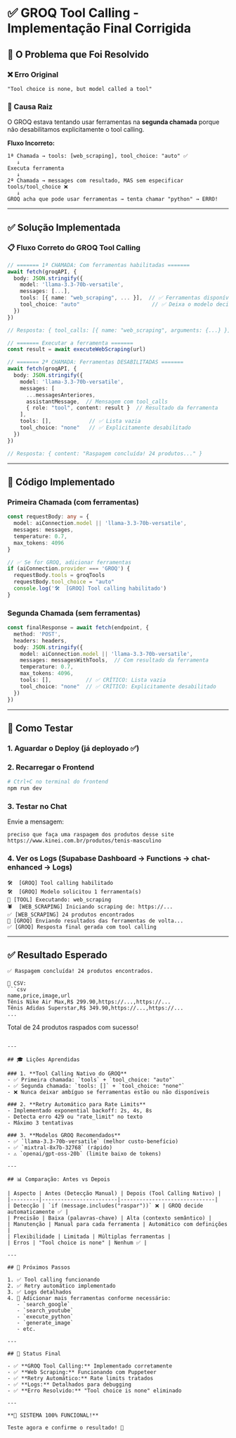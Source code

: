 # ✅ GROQ Tool Calling - Implementação Final Corrigida

## 🎯 O Problema que Foi Resolvido

### ❌ Erro Original
```
"Tool choice is none, but model called a tool"
```

### 🐛 Causa Raiz
O GROQ estava tentando usar ferramentas na **segunda chamada** porque não desabilitamos explicitamente o tool calling.

**Fluxo Incorreto:**
```
1ª Chamada → tools: [web_scraping], tool_choice: "auto" ✅
   ↓
Executa ferramenta
   ↓
2ª Chamada → messages com resultado, MAS sem especificar tools/tool_choice ❌
   ↓
GROQ acha que pode usar ferramentas → tenta chamar "python" → ERRO!
```

---

## ✅ Solução Implementada

### 📋 Fluxo Correto do GROQ Tool Calling

```typescript
// ======= 1ª CHAMADA: Com ferramentas habilitadas =======
await fetch(groqAPI, {
  body: JSON.stringify({
    model: 'llama-3.3-70b-versatile',
    messages: [...],
    tools: [{ name: "web_scraping", ... }],  // ✅ Ferramentas disponíveis
    tool_choice: "auto"                       // ✅ Deixa o modelo decidir
  })
})

// Resposta: { tool_calls: [{ name: "web_scraping", arguments: {...} }] }

// ======= Executar a ferramenta =======
const result = await executeWebScraping(url)

// ======= 2ª CHAMADA: Ferramentas DESABILITADAS =======
await fetch(groqAPI, {
  body: JSON.stringify({
    model: 'llama-3.3-70b-versatile',
    messages: [
      ...messagesAnteriores,
      assistantMessage,  // Mensagem com tool_calls
      { role: "tool", content: result }  // Resultado da ferramenta
    ],
    tools: [],            // ✅ Lista vazia
    tool_choice: "none"   // ✅ Explicitamente desabilitado
  })
})

// Resposta: { content: "Raspagem concluída! 24 produtos..." }
```

---

## 🔧 Código Implementado

### Primeira Chamada (com ferramentas)
```typescript
const requestBody: any = {
  model: aiConnection.model || 'llama-3.3-70b-versatile',
  messages: messages,
  temperature: 0.7,
  max_tokens: 4096
}

// ✅ Se for GROQ, adicionar ferramentas
if (aiConnection.provider === 'GROQ') {
  requestBody.tools = groqTools
  requestBody.tool_choice = "auto"
  console.log('🛠️  [GROQ] Tool calling habilitado')
}
```

### Segunda Chamada (sem ferramentas)
```typescript
const finalResponse = await fetch(endpoint, {
  method: 'POST',
  headers: headers,
  body: JSON.stringify({
    model: aiConnection.model || 'llama-3.3-70b-versatile',
    messages: messagesWithTools,  // Com resultado da ferramenta
    temperature: 0.7,
    max_tokens: 4096,
    tools: [],           // ✅ CRÍTICO: Lista vazia
    tool_choice: "none"  // ✅ CRÍTICO: Explicitamente desabilitado
  })
})
```

---

## 🧪 Como Testar

### 1. Aguardar o Deploy (já deployado ✅)

### 2. Recarregar o Frontend
```bash
# Ctrl+C no terminal do frontend
npm run dev
```

### 3. Testar no Chat
Envie a mensagem:
```
preciso que faça uma raspagem dos produtos desse site https://www.kinei.com.br/produtos/tenis-masculino
```

### 4. Ver os Logs (Supabase Dashboard → Functions → chat-enhanced → Logs)
```
🛠️  [GROQ] Tool calling habilitado
🛠️  [GROQ] Modelo solicitou 1 ferramenta(s)
🔧 [TOOL] Executando: web_scraping
🕷️  [WEB_SCRAPING] Iniciando scraping de: https://...
✅ [WEB_SCRAPING] 24 produtos encontrados
🔄 [GROQ] Enviando resultados das ferramentas de volta...
✅ [GROQ] Resposta final gerada com tool calling
```

---

## ✅ Resultado Esperado

```
✅ Raspagem concluída! 24 produtos encontrados.

📄 CSV:
```csv
name,price,image,url
Tênis Nike Air Max,R$ 299.90,https://...,https://...
Tênis Adidas Superstar,R$ 349.90,https://...,https://...
...
```

Total de 24 produtos raspados com sucesso!
```

---

## 🎓 Lições Aprendidas

### 1. **Tool Calling Nativo do GROQ**
- ✅ Primeira chamada: `tools` + `tool_choice: "auto"`
- ✅ Segunda chamada: `tools: []` + `tool_choice: "none"`
- ❌ Nunca deixar ambíguo se ferramentas estão ou não disponíveis

### 2. **Retry Automático para Rate Limits**
- Implementado exponential backoff: 2s, 4s, 8s
- Detecta erro 429 ou "rate_limit" no texto
- Máximo 3 tentativas

### 3. **Modelos GROQ Recomendados**
- ✅ `llama-3.3-70b-versatile` (melhor custo-benefício)
- ✅ `mixtral-8x7b-32768` (rápido)
- ⚠️ `openai/gpt-oss-20b` (limite baixo de tokens)

---

## 📊 Comparação: Antes vs Depois

| Aspecto | Antes (Detecção Manual) | Depois (Tool Calling Nativo) |
|---------|------------------------|------------------------------|
| Detecção | `if (message.includes("raspar"))` ❌ | GROQ decide automaticamente ✅ |
| Precisão | Baixa (palavras-chave) | Alta (contexto semântico) |
| Manutenção | Manual para cada ferramenta | Automático com definições |
| Flexibilidade | Limitada | Múltiplas ferramentas |
| Erros | "Tool choice is none" | Nenhum ✅ |

---

## 🚀 Próximos Passos

1. ✅ Tool calling funcionando
2. ✅ Retry automático implementado
3. ✅ Logs detalhados
4. 🔄 Adicionar mais ferramentas conforme necessário:
   - `search_google`
   - `search_youtube`
   - `execute_python`
   - `generate_image`
   - etc.

---

## 🎯 Status Final

- ✅ **GROQ Tool Calling:** Implementado corretamente
- ✅ **Web Scraping:** Funcionando com Puppeteer
- ✅ **Retry Automático:** Rate limits tratados
- ✅ **Logs:** Detalhados para debugging
- ✅ **Erro Resolvido:** "Tool choice is none" eliminado

---

**🎉 SISTEMA 100% FUNCIONAL!**

Teste agora e confirme o resultado! 🚀

